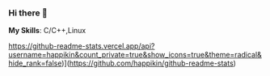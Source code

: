 ### Hi there 👋
<b>My Skills</b>: C/C++,Linux

https://github-readme-stats.vercel.app/api?username=happikin&count_private=true&show_icons=true&theme=radical&hide_rank=false)](https://github.com/happikin/github-readme-stats)

<!--
**happikin/happikin** is a ✨ _special_ ✨ repository because its `README.md` (this file) appears on your GitHub profile.

Here are some ideas to get you started:

- 🔭 I’m currently working on ...
- 🌱 I’m currently learning ...
- 👯 I’m looking to collaborate on ...
- 🤔 I’m looking for help with ...
- 💬 Ask me about ...
- 📫 How to reach me: ...
- 😄 Pronouns: ...
- ⚡ Fun fact: ...
-->
